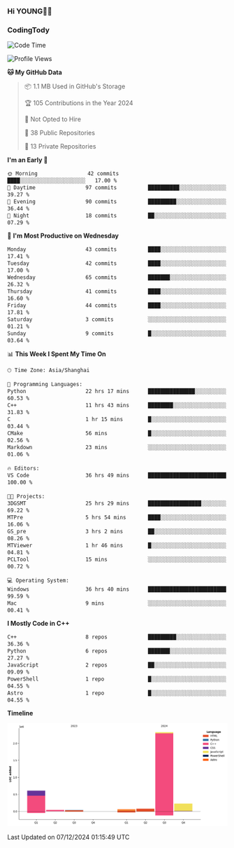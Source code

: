 <!--
**IHKYoung/IHKYoung** is a ✨ _special_ ✨ repository because its `README.md` (this file) appears on your GitHub profile.

Here are some ideas to get you started:

- 🔭 I’m currently working on ...
- 🌱 I’m currently learning ...
- 👯 I’m looking to collaborate on ...
- 🤔 I’m looking for help with ...
- 💬 Ask me about ...
- 📫 How to reach me: ...
- 😄 Pronouns: ...
- ⚡ Fun fact: ...
-->

### Hi YOUNG👋🏻


### CodingTody
<!--START_SECTION:waka-->
![Code Time](http://img.shields.io/badge/Code%20Time-514%20hrs%2019%20mins-blue)

![Profile Views](http://img.shields.io/badge/Profile%20Views-0-blue)

**🐱 My GitHub Data** 

> 📦 1.1 MB Used in GitHub's Storage 
 > 
> 🏆 105 Contributions in the Year 2024
 > 
> 🚫 Not Opted to Hire
 > 
> 📜 38 Public Repositories 
 > 
> 🔑 13 Private Repositories 
 > 
**I'm an Early 🐤** 

```text
🌞 Morning                42 commits          ████░░░░░░░░░░░░░░░░░░░░░   17.00 % 
🌆 Daytime                97 commits          ██████████░░░░░░░░░░░░░░░   39.27 % 
🌃 Evening                90 commits          █████████░░░░░░░░░░░░░░░░   36.44 % 
🌙 Night                  18 commits          ██░░░░░░░░░░░░░░░░░░░░░░░   07.29 % 
```
📅 **I'm Most Productive on Wednesday** 

```text
Monday                   43 commits          ████░░░░░░░░░░░░░░░░░░░░░   17.41 % 
Tuesday                  42 commits          ████░░░░░░░░░░░░░░░░░░░░░   17.00 % 
Wednesday                65 commits          ███████░░░░░░░░░░░░░░░░░░   26.32 % 
Thursday                 41 commits          ████░░░░░░░░░░░░░░░░░░░░░   16.60 % 
Friday                   44 commits          ████░░░░░░░░░░░░░░░░░░░░░   17.81 % 
Saturday                 3 commits           ░░░░░░░░░░░░░░░░░░░░░░░░░   01.21 % 
Sunday                   9 commits           █░░░░░░░░░░░░░░░░░░░░░░░░   03.64 % 
```


📊 **This Week I Spent My Time On** 

```text
🕑︎ Time Zone: Asia/Shanghai

💬 Programming Languages: 
Python                   22 hrs 17 mins      ███████████████░░░░░░░░░░   60.53 % 
C++                      11 hrs 43 mins      ████████░░░░░░░░░░░░░░░░░   31.83 % 
C                        1 hr 15 mins        █░░░░░░░░░░░░░░░░░░░░░░░░   03.44 % 
CMake                    56 mins             █░░░░░░░░░░░░░░░░░░░░░░░░   02.56 % 
Markdown                 23 mins             ░░░░░░░░░░░░░░░░░░░░░░░░░   01.06 % 

🔥 Editors: 
VS Code                  36 hrs 49 mins      █████████████████████████   100.00 % 

🐱‍💻 Projects: 
3DGSMT                   25 hrs 29 mins      █████████████████░░░░░░░░   69.22 % 
MTPre                    5 hrs 54 mins       ████░░░░░░░░░░░░░░░░░░░░░   16.06 % 
GS_pre                   3 hrs 2 mins        ██░░░░░░░░░░░░░░░░░░░░░░░   08.26 % 
MTViewer                 1 hr 46 mins        █░░░░░░░░░░░░░░░░░░░░░░░░   04.81 % 
PCLTool                  15 mins             ░░░░░░░░░░░░░░░░░░░░░░░░░   00.72 % 

💻 Operating System: 
Windows                  36 hrs 40 mins      █████████████████████████   99.59 % 
Mac                      9 mins              ░░░░░░░░░░░░░░░░░░░░░░░░░   00.41 % 
```

**I Mostly Code in C++** 

```text
C++                      8 repos             █████████░░░░░░░░░░░░░░░░   36.36 % 
Python                   6 repos             ███████░░░░░░░░░░░░░░░░░░   27.27 % 
JavaScript               2 repos             ██░░░░░░░░░░░░░░░░░░░░░░░   09.09 % 
PowerShell               1 repo              █░░░░░░░░░░░░░░░░░░░░░░░░   04.55 % 
Astro                    1 repo              █░░░░░░░░░░░░░░░░░░░░░░░░   04.55 % 
```



**Timeline**

![Lines of Code chart](https://raw.githubusercontent.com/IHKYoung/IHKYoung/baseline/assets/bar_graph.png)


 Last Updated on 07/12/2024 01:15:49 UTC
<!--END_SECTION:waka-->
